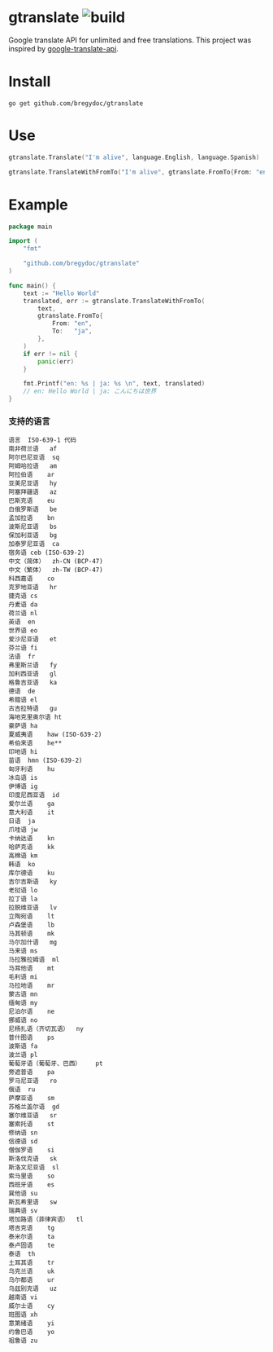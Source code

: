 # gtranslate ![build](https://travis-ci.com/bregydoc/gtranslate.svg?branch=master)

Google translate API for unlimited and free translations.
This project was inspired by [google-translate-api](https://github.com/matheuss/google-translate-api).

# Install

    go get github.com/bregydoc/gtranslate

# Use

```go
gtranslate.Translate("I'm alive", language.English, language.Spanish)
```

```go
gtranslate.TranslateWithFromTo("I'm alive", gtranslate.FromTo{From: "en", To: "es"})
```

# Example

```go
package main

import (
	"fmt"

	"github.com/bregydoc/gtranslate"
)

func main() {
	text := "Hello World"
	translated, err := gtranslate.TranslateWithFromTo(
		text,
		gtranslate.FromTo{
			From: "en",
			To:   "ja",
		},
	)
	if err != nil {
		panic(err)
	}

	fmt.Printf("en: %s | ja: %s \n", text, translated)
	// en: Hello World | ja: こんにちは世界
}
```

### 支持的语言
```cassandraql
语言	ISO-639-1 代码
南非荷兰语	af
阿尔巴尼亚语	sq
阿姆哈拉语	am
阿拉伯语	ar
亚美尼亚语	hy
阿塞拜疆语	az
巴斯克语	eu
白俄罗斯语	be
孟加拉语	bn
波斯尼亚语	bs
保加利亚语	bg
加泰罗尼亚语	ca
宿务语	ceb (ISO-639-2)
中文（简体）	zh-CN (BCP-47)
中文（繁体）	zh-TW (BCP-47)
科西嘉语	co
克罗地亚语	hr
捷克语	cs
丹麦语	da
荷兰语	nl
英语	en
世界语	eo
爱沙尼亚语	et
芬兰语	fi
法语	fr
弗里斯兰语	fy
加利西亚语	gl
格鲁吉亚语	ka
德语	de
希腊语	el
古吉拉特语	gu
海地克里奥尔语	ht
豪萨语	ha
夏威夷语	haw (ISO-639-2)
希伯来语	he**
印地语	hi
苗语	hmn (ISO-639-2)
匈牙利语	hu
冰岛语	is
伊博语	ig
印度尼西亚语	id
爱尔兰语	ga
意大利语	it
日语	ja
爪哇语	jw
卡纳达语	kn
哈萨克语	kk
高棉语	km
韩语	ko
库尔德语	ku
吉尔吉斯语	ky
老挝语	lo
拉丁语	la
拉脱维亚语	lv
立陶宛语	lt
卢森堡语	lb
马其顿语	mk
马尔加什语	mg
马来语	ms
马拉雅拉姆语	ml
马耳他语	mt
毛利语	mi
马拉地语	mr
蒙古语	mn
缅甸语	my
尼泊尔语	ne
挪威语	no
尼杨扎语（齐切瓦语）	ny
普什图语	ps
波斯语	fa
波兰语	pl
葡萄牙语（葡萄牙、巴西）	pt
旁遮普语	pa
罗马尼亚语	ro
俄语	ru
萨摩亚语	sm
苏格兰盖尔语	gd
塞尔维亚语	sr
塞索托语	st
修纳语	sn
信德语	sd
僧伽罗语	si
斯洛伐克语	sk
斯洛文尼亚语	sl
索马里语	so
西班牙语	es
巽他语	su
斯瓦希里语	sw
瑞典语	sv
塔加路语（菲律宾语）	tl
塔吉克语	tg
泰米尔语	ta
泰卢固语	te
泰语	th
土耳其语	tr
乌克兰语	uk
乌尔都语	ur
乌兹别克语	uz
越南语	vi
威尔士语	cy
班图语	xh
意第绪语	yi
约鲁巴语	yo
祖鲁语	zu

```

